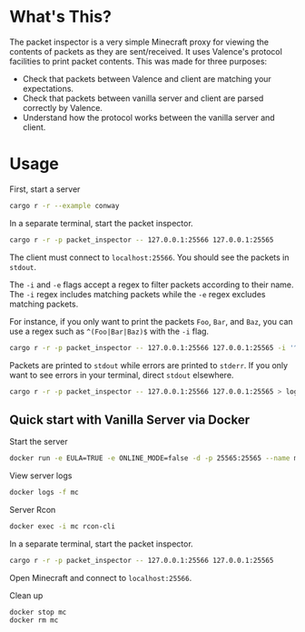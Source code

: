 # What's This?

The packet inspector is a very simple Minecraft proxy for viewing the contents of packets as they are sent/received.
It uses Valence's protocol facilities to print packet contents.
This was made for three purposes:

- Check that packets between Valence and client are matching your expectations.
- Check that packets between vanilla server and client are parsed correctly by Valence.
- Understand how the protocol works between the vanilla server and client.

# Usage

First, start a server

```sh
cargo r -r --example conway
```

In a separate terminal, start the packet inspector.

```sh
cargo r -r -p packet_inspector -- 127.0.0.1:25566 127.0.0.1:25565
```

The client must connect to `localhost:25566`. You should see the packets in `stdout`.

The `-i` and `-e` flags accept a regex to filter packets according to their name. The `-i` regex includes matching
packets while the `-e` regex excludes matching packets.

For instance, if you only want to print the packets `Foo`, `Bar`, and `Baz`, you can use a regex such
as `^(Foo|Bar|Baz)$` with the `-i` flag.

```sh
cargo r -r -p packet_inspector -- 127.0.0.1:25566 127.0.0.1:25565 -i '^(Foo|Bar|Baz)$'
```

Packets are printed to `stdout` while errors are printed to `stderr`. If you only want to see errors in your terminal,
direct `stdout` elsewhere.

```sh
cargo r -r -p packet_inspector -- 127.0.0.1:25566 127.0.0.1:25565 > log.txt
```

## Quick start with Vanilla Server via Docker

Start the server

```sh
docker run -e EULA=TRUE -e ONLINE_MODE=false -d -p 25565:25565 --name mc itzg/minecraft-server
```

View server logs

```sh
docker logs -f mc
```

Server Rcon

```sh
docker exec -i mc rcon-cli
```

In a separate terminal, start the packet inspector.

```sh
cargo r -r -p packet_inspector -- 127.0.0.1:25566 127.0.0.1:25565
```

Open Minecraft and connect to `localhost:25566`.

Clean up

```
docker stop mc
docker rm mc
```
